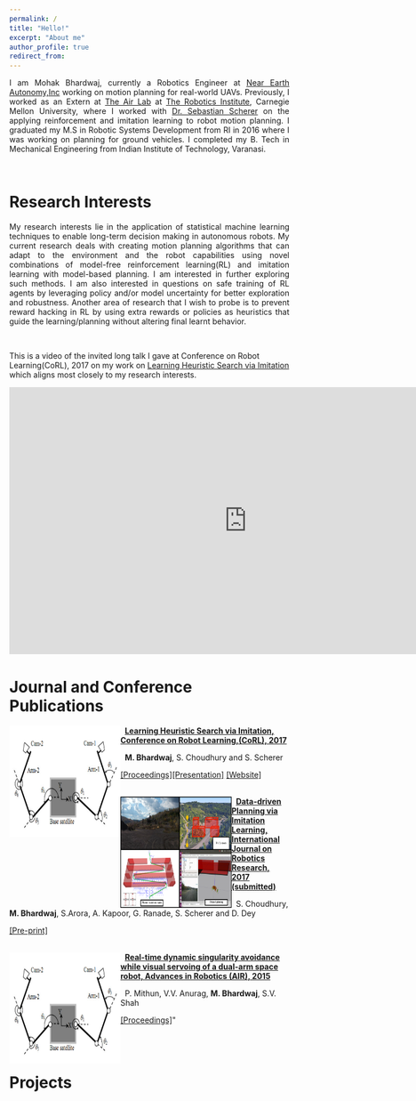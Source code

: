 ```yaml
---
permalink: /
title: "Hello!"
excerpt: "About me"
author_profile: true
redirect_from: 
---
```

<p align="justify"> 
I am Mohak Bhardwaj, currently a Robotics Engineer at <a href="http://www.nearearth.aero/">Near Earth Autonomy,Inc</a> working on  motion planning for real-world UAVs. Previously, I worked as an Extern at <a href="https://www.ri.cmu.edu/robotics-area/air-lab/">The Air Lab</a> at <a href="https://www.ri.cmu.edu/">The Robotics Institute</a>, Carnegie Mellon University, where I worked with <a href="https://www.ri.cmu.edu/ri-faculty/sebastian-scherer/">Dr. Sebastian Scherer</a> on the applying reinforcement and imitation learning to robot motion planning. I graduated my M.S in Robotic Systems Development from RI in 2016 where I was working on planning for ground vehicles. I completed my B. Tech in Mechanical Engineering from Indian Institute of Technology, Varanasi.
</p>
<br>

Research Interests
======
<p align="justify">
My research interests lie in the application of statistical machine learning techniques to enable long-term decision making in autonomous robots. My current research deals with creating motion planning algorithms that can adapt to the environment and the robot capabilities using novel combinations of model-free reinforcement learning(RL) and imitation learning with model-based planning. I am interested in further exploring such methods. I am also interested in questions on safe training of RL agents by leveraging policy and/or model uncertainty for better exploration and robustness. Another area of research that I wish to probe is to prevent reward hacking in RL by using extra rewards or policies as heuristics that guide the learning/planning without altering final learnt behavior. 
</p>     
<br>

This is a video of the invited long talk I gave at Conference on Robot Learning(CoRL), 2017 on my work on [Learning Heuristic Search via Imitation](https://mohakbhardwaj.github.io/SaIL/) which aligns most closely to my research interests.
<iframe width="854" height="480" src="https://www.youtube.com/embed/OFmWo36N98U" frameborder="0" gesture="media" allow="encrypted-media" allowfullscreen></iframe>
<br>

Journal and Conference Publications
======

<img src="images/visual_servoing.png" alt="" width="200" height="200" align="left"> &nbsp; **[Learning Heuristic Search via Imitation, Conference on Robot  Learning,(CoRL), 2017](http://proceedings.mlr.press/v78/bhardwaj17a.html)**

 &nbsp; **M. Bhardwaj**, S. Choudhury and S. Scherer

[[Proceedings]](http://proceedings.mlr.press/v78/bhardwaj17a/bhardwaj17a.pdf)[[Presentation]](../files/corl_ppt.pdf) [[Website]](https://goo.gl/YXkQAC)
 <br>
 <br>

<img src="images/data_driven_planning.png" alt="" width="200" height="200" align="left">  &nbsp; **[Data-driven Planning via Imitation Learning, International Journal on Robotics Research, 2017 (submitted)](https://arxiv.org/pdf/1711.06391.pdf)** 

 &nbsp; S. Choudhury, **M. Bhardwaj**, S.Arora, A. Kapoor, G. Ranade, S. Scherer and D. Dey

[[Pre-print]](https://arxiv.org/abs/1711.06391)
  <br>
  <br>

<img src="images/visual_servoing.png" alt="" width="200" height="200" align="left">  &nbsp; **[Real-time dynamic singularity avoidance while visual servoing of a dual-arm space robot, Advances in Robotics (AIR), 2015](http://delivery.acm.org/10.1145/2790000/2783480/a31-mithun.pdf?ip=128.2.176.221&id=2783480&acc=ACTIVE%20SERVICE&key=A792924B58C015C1%2E5A12BE0369099858%2E4D4702B0C3E38B35%2E4D4702B0C3E38B35&CFID=835725440&CFTOKEN=93115672&__acm__=1512100245_b4011bd3addc9630e032a7b5751e9162)**

 &nbsp; P. Mithun, V.V. Anurag, **M. Bhardwaj**, S.V. Shah

[[Proceedings]](https://dl.acm.org/citation.cfm?id=2783480)" 
  <br>
  <br>

<br>

Projects
======



